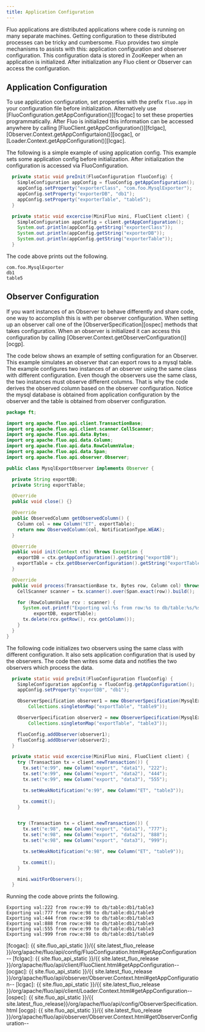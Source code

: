 ```yaml
---
title: Application Configuration
---
```


Fluo applications are distributed applications where code is running on many separate machines.
Getting configuration to these distributed processes can be tricky and cumbersome.  Fluo provides
two simple mechanisms to assists with this: application configuration and observer configuration.
This configuration data is stored in ZooKeeper when an application is initialized.  After
initialization any Fluo client or Observer can access the configuration.

## Application Configuration

To use application configuration, set properties with the prefix `fluo.app` in your configuration
file before initialization.  Alternatively use [FluoConfiguration.getAppConfiguration()][fcogac] to
set these properties programmatically.  After Fluo is initialized this information can be accessed
anywhere by calling [FluoClient.getAppConfiguration()][fclgac],
[Observer.Context.getAppConfigurtaion()][ocgac], or [Loader.Context.getAppConfiguration()][lcgac].

The following is a simple example of using application config.   This example sets some application
config before initialization.  After initialization the configuration is accessed via
FluoConfiguration.

```java
  private static void preInit(FluoConfiguration fluoConfig) {
    SimpleConfiguration appConfig = fluoConfig.getAppConfiguration();
    appConfig.setProperty("exporterClass", "com.foo.MysqlExporter");
    appConfig.setProperty("exporterDB", "db1");
    appConfig.setProperty("exporterTable", "table5");
  }

  private static void excercise(MiniFluo mini, FluoClient client) {
    SimpleConfiguration appConfig = client.getAppConfiguration();
    System.out.println(appConfig.getString("exporterClass"));
    System.out.println(appConfig.getString("exporterDB"));
    System.out.println(appConfig.getString("exporterTable"));
  }
```

The code above prints out the following.

```
com.foo.MysqlExporter
db1
table5
```

## Observer Configuration

If you want instances of an Observer to behave differently and share code, one way to accomplish
this is with per observer configuration.  When setting up an observer call one of the
[ObserverSpecification][ospec] methods that takes configuration.  When an observer is initialized it
can access this configuration by calling [Observer.Context.getObserverConfiguration()][ocgp].

The code below shows an example of setting configuration for an Observer.  This example simulates an
observer that can export rows to a mysql table. The example configures two instances of an observer
using the same class with different configuration.  Even though the observers use the same class, the
two instances must observe different columns.  That is why the code derives the observed column based
on the observer configuration.  Notice the mysql database is obtained from application configuration by
the observer and the table is obtained from observer configuration.

```java
package ft;

import org.apache.fluo.api.client.TransactionBase;
import org.apache.fluo.api.client.scanner.CellScanner;
import org.apache.fluo.api.data.Bytes;
import org.apache.fluo.api.data.Column;
import org.apache.fluo.api.data.RowColumnValue;
import org.apache.fluo.api.data.Span;
import org.apache.fluo.api.observer.Observer;

public class MysqlExportObserver implements Observer {

  private String exportDB;
  private String exportTable;

  @Override
  public void close() {}

  @Override
  public ObservedColumn getObservedColumn() {
    Column col = new Column("ET", exportTable);
    return new ObservedColumn(col, NotificationType.WEAK);
  }

  @Override
  public void init(Context ctx) throws Exception {
    exportDB = ctx.getAppConfiguration().getString("exportDB");
    exportTable = ctx.getObserverConfiguration().getString("exportTable");
  }

  @Override
  public void process(TransactionBase tx, Bytes row, Column col) throws Exception {
    CellScanner scanner = tx.scanner().over(Span.exact(row)).build();

    for (RowColumnValue rcv : scanner) {
      System.out.printf("Exporting val:%s from row:%s to db/table:%s/%s\n", rcv.getsValue(), row,
          exportDB, exportTable);
      tx.delete(rcv.getRow(), rcv.getColumn());
    }
  }
}
```

The following code initializes two observers using the same class with different configuration.  It
also sets application configuration that is used by the observers.  The code then writes some data
and notifies the two observers which process the data.

```java
  private static void preInit(FluoConfiguration fluoConfig) {
    SimpleConfiguration appConfig = fluoConfig.getAppConfiguration();
    appConfig.setProperty("exportDB", "db1");

    ObserverSpecification observer1 = new ObserverSpecification(MysqlExportObserver.class.getName(),
        Collections.singletonMap("exportTable", "table9"));

    ObserverSpecification observer2 = new ObserverSpecification(MysqlExportObserver.class.getName(),
        Collections.singletonMap("exportTable", "table3"));

    fluoConfig.addObserver(observer1);
    fluoConfig.addObserver(observer2);
  }

  private static void excercise(MiniFluo mini, FluoClient client) {
    try (Transaction tx = client.newTransaction()) {
      tx.set("e:99", new Column("export", "data1"), "222");
      tx.set("e:99", new Column("export", "data2"), "444");
      tx.set("e:99", new Column("export", "data3"), "555");

      tx.setWeakNotification("e:99", new Column("ET", "table3"));

      tx.commit();
    }


    try (Transaction tx = client.newTransaction()) {
      tx.set("e:98", new Column("export", "data1"), "777");
      tx.set("e:98", new Column("export", "data2"), "888");
      tx.set("e:98", new Column("export", "data3"), "999");

      tx.setWeakNotification("e:98", new Column("ET", "table9"));

      tx.commit();
    }

    mini.waitForObservers();
  }
```

Running the code above prints the following.

```
Exporting val:222 from row:e:99 to db/table:db1/table3
Exporting val:777 from row:e:98 to db/table:db1/table9
Exporting val:444 from row:e:99 to db/table:db1/table3
Exporting val:888 from row:e:98 to db/table:db1/table9
Exporting val:555 from row:e:99 to db/table:db1/table3
Exporting val:999 from row:e:98 to db/table:db1/table9
```

[fcogac]: {{ site.fluo_api_static }}/{{ site.latest_fluo_release }}/org/apache/fluo/api/config/FluoConfiguration.html#getAppConfiguration--
[fclgac]: {{ site.fluo_api_static }}/{{ site.latest_fluo_release }}/org/apache/fluo/api/client/FluoClient.html#getAppConfiguration--
[ocgac]: {{ site.fluo_api_static }}/{{ site.latest_fluo_release }}/org/apache/fluo/api/observer/Observer.Context.html#getAppConfiguration--
[lcgac]: {{ site.fluo_api_static }}/{{ site.latest_fluo_release }}/org/apache/fluo/api/client/Loader.Context.html#getAppConfiguration--
[ospec]: {{ site.fluo_api_static }}/{{ site.latest_fluo_release}}/org/apache/fluo/api/config/ObserverSpecification.html
[ocgp]: {{ site.fluo_api_static }}/{{ site.latest_fluo_release }}/org/apache/fluo/api/observer/Observer.Context.html#getObserverConfiguration--



